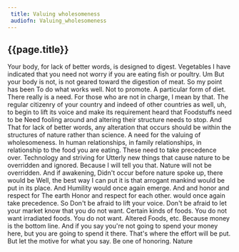 ```yaml
---
 title: Valuing wholesomeness
 audiofn: Valuing_wholesomeness
---
```


## {{page.title}}

Your body, for lack of better words, is designed to digest. Vegetables I
have indicated that you need not worry if you are eating fish or
poultry. Um But your body is not, is not geared toward the digestion of
meat. So my point has been To do what works well. Not to promote. A
particular form of diet. There really is a need. For those who are not
in charge, I mean by that. The regular citizenry of your country and
indeed of other countries as well, uh, to begin to lift its voice and
make its requirement heard that Foodstuffs need to be Need fooling
around and altering their structure needs to stop. And That for lack of
better words, any alteration that occurs should be within the structures
of nature rather than science. A need for the valuing of wholesomeness.
In human relationships, in family relationships, in relationship to the
food you are eating. These need to take precedence over. Technology and
striving for Utterly new things that cause nature to be overridden and
ignored. Because I will tell you that. Nature will not be overridden.
And if awakening, Didn't occur before nature spoke up, there would be
Well, the best way I can put it is that arrogant mankind would be put in
its place. And Humility would once again emerge. And and honor and
respect for The earth Honor and respect for each other. would once again
take precedence. So Don't be afraid to lift your voice. Don't be afraid
to let your market know that you do not want. Certain kinds of foods.
You do not want irradiated foods. You do not want. Altered Foods, etc.
Because money is the bottom line. And if you say you're not going to
spend your money here, but you are going to spend it there. That's where
the effort will be put. But let the motive for what you say. Be one of
honoring. Nature

